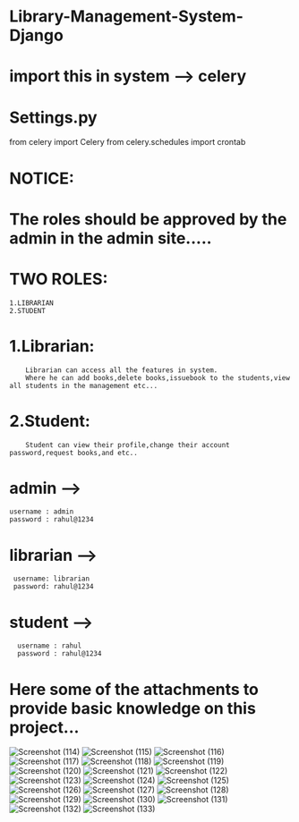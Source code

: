 # Library-Management-System-Django

# import this in system --> celery 


# Settings.py 
from celery import Celery
from celery.schedules import crontab

# NOTICE:
  # The roles should be approved by the admin in the admin site.....

# TWO ROLES:
    1.LIBRARIAN
    2.STUDENT

  # 1.Librarian:
        Librarian can access all the features in system.
        Where he can add books,delete books,issuebook to the students,view all students in the management etc...

  # 2.Student:
        Student can view their profile,change their account password,request books,and etc..

# admin -->
    username : admin
    password : rahul@1234

# librarian -->
     username: librarian
     password: rahul@1234

# student -->
      username : rahul
      password : rahul@1234

# Here some of the attachments to provide basic knowledge on this project...

![Screenshot (114)](https://github.com/Rahulreddy67/Library-Management-System-Django/assets/132583519/1bfcaa78-41d9-41e9-862d-085c2d9e8549)
![Screenshot (115)](https://github.com/Rahulreddy67/Library-Management-System-Django/assets/132583519/3caff9ea-0ca7-43a3-94f1-3a34115f620d)
![Screenshot (116)](https://github.com/Rahulreddy67/Library-Management-System-Django/assets/132583519/40ac1a7f-b82d-45a7-a7e9-33bd5c58ddc6)
![Screenshot (117)](https://github.com/Rahulreddy67/Library-Management-System-Django/assets/132583519/a25c89a0-e054-4793-b238-723e7d8b04f4)
![Screenshot (118)](https://github.com/Rahulreddy67/Library-Management-System-Django/assets/132583519/ded80fa9-7d2e-4c06-90bc-5ad5f6481de8)
![Screenshot (119)](https://github.com/Rahulreddy67/Library-Management-System-Django/assets/132583519/a708d51d-2c5e-4ed4-84fc-4c89a68456f5)
![Screenshot (120)](https://github.com/Rahulreddy67/Library-Management-System-Django/assets/132583519/dc70d893-8364-492d-976d-8f24bcf83bc7)
![Screenshot (121)](https://github.com/Rahulreddy67/Library-Management-System-Django/assets/132583519/351307da-e2ab-4fee-a434-5c227b886a5d)
![Screenshot (122)](https://github.com/Rahulreddy67/Library-Management-System-Django/assets/132583519/27f73147-4d2f-4d75-9b26-118a0906c34f)
![Screenshot (123)](https://github.com/Rahulreddy67/Library-Management-System-Django/assets/132583519/55c3b9df-be61-4940-bff0-90a614a5998d)
![Screenshot (124)](https://github.com/Rahulreddy67/Library-Management-System-Django/assets/132583519/dd5dd935-6f20-4d54-a21b-a7a7ad818e3b)
![Screenshot (125)](https://github.com/Rahulreddy67/Library-Management-System-Django/assets/132583519/d9a2b03e-91b1-4e06-aa8c-958ffe840aa8)
![Screenshot (126)](https://github.com/Rahulreddy67/Library-Management-System-Django/assets/132583519/383c3d88-842c-406b-a52e-7c4d79eefdad)
![Screenshot (127)](https://github.com/Rahulreddy67/Library-Management-System-Django/assets/132583519/a81764a5-3a8e-47d9-8823-17dc0bbc08fa)
![Screenshot (128)](https://github.com/Rahulreddy67/Library-Management-System-Django/assets/132583519/6a0f6eea-88ce-4049-b4fa-5b3dca22ac5a)
![Screenshot (129)](https://github.com/Rahulreddy67/Library-Management-System-Django/assets/132583519/fccf1358-b424-4930-a94d-dad503525d8d)
![Screenshot (130)](https://github.com/Rahulreddy67/Library-Management-System-Django/assets/132583519/bd8c414f-c380-4435-a2db-d0d6682444f0)
![Screenshot (131)](https://github.com/Rahulreddy67/Library-Management-System-Django/assets/132583519/3c3bfd0b-b660-45d4-9294-e1d48bb82bf3)
![Screenshot (132)](https://github.com/Rahulreddy67/Library-Management-System-Django/assets/132583519/42f7e110-591f-4d28-b985-0db1240ae450)
![Screenshot (133)](https://github.com/Rahulreddy67/Library-Management-System-Django/assets/132583519/a0a2732a-cf51-4bf7-a6b6-7813fe6dc033)











